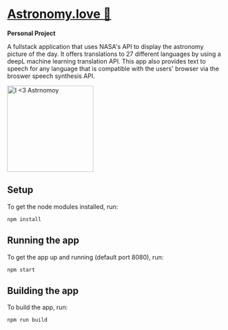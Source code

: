 <div>
  <h1 align="left"><a href="">Astronomy.love &#128301;</a></h1>
  <p><strong>
   Personal Project
    </strong></p>
  <p>
    A fullstack application that uses NASA's API to display the astronomy picture of the day. It offers translations to 27 different languages by using a deepL machine learning translation API. This app also provides text to speech for any language that is compatible with the users' browser via the broswer speech synthesis API.
  </p>

  <a >
    <img
      alt="I <3 Astrnomoy"
      width="200"
      src="https://i.imgur.com/IaMjFx0.png"
    />
  </a>
</div>

## Setup

To get the node modules installed, run:

```shell
npm install
```

## Running the app

To get the app up and running (default port 8080), run:

```shell
npm start
```


## Building the app

To build the app, run:

```shell
npm run build
```
